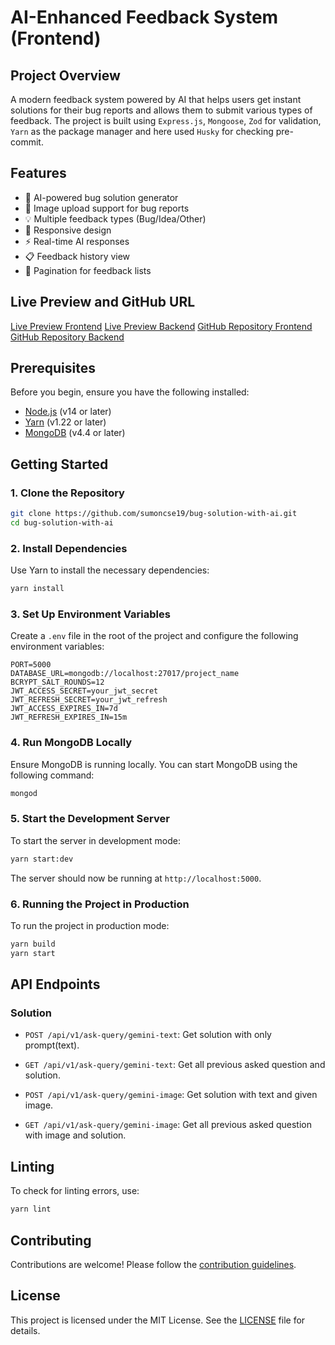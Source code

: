 # AI-Enhanced Feedback System (Frontend)

## Project Overview

A modern feedback system powered by AI that helps users get instant solutions for their bug reports and allows them to submit various types of feedback. The project is built using `Express.js`, `Mongoose`, `Zod` for validation, `Yarn` as the package manager and here used `Husky` for checking pre-commit.

## Features

- 🤖 AI-powered bug solution generator
- 📸 Image upload support for bug reports
- 💡 Multiple feedback types (Bug/Idea/Other)
- 📱 Responsive design
- ⚡ Real-time AI responses
- 📋 Feedback history view
- 📄 Pagination for feedback lists

## Live Preview and GitHub URL

[Live Preview Frontend](https://bug-solution.vercel.app/)
[Live Preview Backend](https://bug-solution.onrender.com/)
[GitHub Repository Frontend](https://github.com/sumoncse19/bug-solution-client)
[GitHub Repository Backend](https://github.com/sumoncse19/bug-solution-with-ai)

## Prerequisites

Before you begin, ensure you have the following installed:

- [Node.js](https://nodejs.org/en/download/) (v14 or later)
- [Yarn](https://classic.yarnpkg.com/en/docs/install) (v1.22 or later)
- [MongoDB](https://docs.mongodb.com/manual/installation/) (v4.4 or later)

## Getting Started

### 1. Clone the Repository

```bash
git clone https://github.com/sumoncse19/bug-solution-with-ai.git
cd bug-solution-with-ai
```

### 2. Install Dependencies

Use Yarn to install the necessary dependencies:

```bash
yarn install
```

### 3. Set Up Environment Variables

Create a `.env` file in the root of the project and configure the following environment variables:

```env
PORT=5000
DATABASE_URL=mongodb://localhost:27017/project_name
BCRYPT_SALT_ROUNDS=12
JWT_ACCESS_SECRET=your_jwt_secret
JWT_REFRESH_SECRET=your_jwt_refresh
JWT_ACCESS_EXPIRES_IN=7d
JWT_REFRESH_EXPIRES_IN=15m
```

### 4. Run MongoDB Locally

Ensure MongoDB is running locally. You can start MongoDB using the following command:

```bash
mongod
```

### 5. Start the Development Server

To start the server in development mode:

```bash
yarn start:dev
```

The server should now be running at `http://localhost:5000`.

### 6. Running the Project in Production

To run the project in production mode:

```bash
yarn build
yarn start
```

## API Endpoints

### Solution

- `POST /api/v1/ask-query/gemini-text`: Get solution with only prompt(text).
- `GET /api/v1/ask-query/gemini-text`: Get all previous asked question and solution.

- `POST /api/v1/ask-query/gemini-image`: Get solution with text and given image.
- `GET /api/v1/ask-query/gemini-image`: Get all previous asked question with image and solution.

## Linting

To check for linting errors, use:

```bash
yarn lint
```

## Contributing

Contributions are welcome! Please follow the [contribution guidelines](CONTRIBUTING.md).

## License

This project is licensed under the MIT License. See the [LICENSE](LICENSE) file for details.
